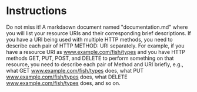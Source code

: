 # Instructions
Do not miss it! A markdaown document named "documentation.md" where you will list your resource URIs and their corresponding brief descriptions. If you have a URI being used with multiple HTTP methods, you need to describe each pair of HTTP METHOD: URI separately. For example, if you have a resource URI as www.example.com/fish/types and you have HTTP methods GET, PUT, POST, and DELETE to perform something on that resource, you need to describe each pair of Method and URI briefly, e.g., what GET www.example.com/fish/types does, what PUT www.example.com/fish/types does, what DELETE www.example.com/fish/types does, and so on.
